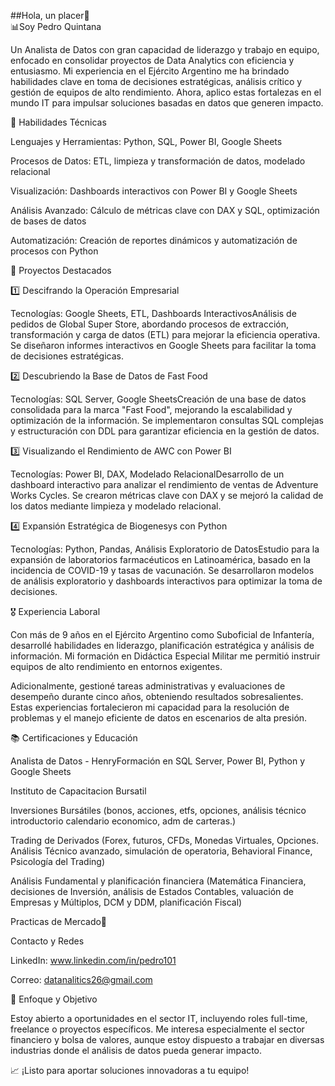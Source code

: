 ##Hola, un placer👋  
📊Soy Pedro Quintana

Un Analista de Datos con gran capacidad de liderazgo y trabajo en equipo, enfocado en consolidar proyectos de Data Analytics con eficiencia y entusiasmo. Mi experiencia en el Ejército Argentino me ha brindado habilidades clave en toma de decisiones estratégicas, análisis crítico y gestión de equipos de alto rendimiento. Ahora, aplico estas fortalezas en el mundo IT para impulsar soluciones basadas en datos que generen impacto.

🚀 Habilidades Técnicas

Lenguajes y Herramientas: Python, SQL, Power BI, Google Sheets

Procesos de Datos: ETL, limpieza y transformación de datos, modelado relacional

Visualización: Dashboards interactivos con Power BI y Google Sheets

Análisis Avanzado: Cálculo de métricas clave con DAX y SQL, optimización de bases de datos

Automatización: Creación de reportes dinámicos y automatización de procesos con Python

📌 Proyectos Destacados

1️⃣ Descifrando la Operación Empresarial

Tecnologías: Google Sheets, ETL, Dashboards InteractivosAnálisis de pedidos de Global Super Store, abordando procesos de extracción, transformación y carga de datos (ETL) para mejorar la eficiencia operativa. Se diseñaron informes interactivos en Google Sheets para facilitar la toma de decisiones estratégicas.

2️⃣ Descubriendo la Base de Datos de Fast Food

Tecnologías: SQL Server, Google SheetsCreación de una base de datos consolidada para la marca "Fast Food", mejorando la escalabilidad y optimización de la información. Se implementaron consultas SQL complejas y estructuración con DDL para garantizar eficiencia en la gestión de datos.

3️⃣ Visualizando el Rendimiento de AWC con Power BI

Tecnologías: Power BI, DAX, Modelado RelacionalDesarrollo de un dashboard interactivo para analizar el rendimiento de ventas de Adventure Works Cycles. Se crearon métricas clave con DAX y se mejoró la calidad de los datos mediante limpieza y modelado relacional.

4️⃣ Expansión Estratégica de Biogenesys con Python

Tecnologías: Python, Pandas, Análisis Exploratorio de DatosEstudio para la expansión de laboratorios farmacéuticos en Latinoamérica, basado en la incidencia de COVID-19 y tasas de vacunación. Se desarrollaron modelos de análisis exploratorio y dashboards interactivos para optimizar la toma de decisiones.

🎖️ Experiencia Laboral

Con más de 9 años en el Ejército Argentino como Suboficial de Infantería, desarrollé habilidades en liderazgo, planificación estratégica y análisis de información. Mi formación en Didáctica Especial Militar me permitió instruir equipos de alto rendimiento en entornos exigentes.

Adicionalmente, gestioné tareas administrativas y evaluaciones de desempeño durante cinco años, obteniendo resultados sobresalientes. Estas experiencias fortalecieron mi capacidad para la resolución de problemas y el manejo eficiente de datos en escenarios de alta presión.

📚 Certificaciones y Educación

Analista de Datos - HenryFormación en SQL Server, Power BI, Python y Google Sheets

Instituto de Capacitacion Bursatil

 Inversiones Bursátiles (bonos, acciones, etfs, opciones, análisis técnico introductorio calendario economico, adm de carteras.)

 Trading de Derivados (Forex, futuros, CFDs, Monedas Virtuales, Opciones. Análisis Técnico avanzado, simulación de operatoria, Behavioral Finance, Psicología del Trading)

 Análisis Fundamental y planificación financiera (Matemática Financiera, decisiones de Inversión, análisis de Estados Contables, valuación de Empresas y Múltiplos, DCM y DDM, planificación Fiscal)

 Practicas de Mercado📩 

Contacto y Redes

LinkedIn: www.linkedin.com/in/pedro101

Correo: datanalitics26@gmail.com

🎯 Enfoque y Objetivo

Estoy abierto a oportunidades en el sector IT, incluyendo roles full-time, freelance o proyectos específicos. Me interesa especialmente el sector financiero y bolsa de valores, aunque estoy dispuesto a trabajar en diversas industrias donde el análisis de datos pueda generar impacto.

📈 ¡Listo para aportar soluciones innovadoras a tu equipo!
